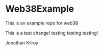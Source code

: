# Web38Example
This is an example repo for web38


This is a test change! testing testing testing! 


Jonathan Kilroy